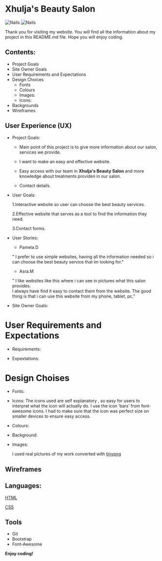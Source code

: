 
<!-- Headings-->
# Xhulja's Beauty Salon


<!--Images-->

![Nails](https://scontent.fdub3-1.fna.fbcdn.net/v/t1.0-9/p960x960/46489612_2180181588907954_3426005273540558848_o.jpg?_nc_cat=111&_nc_sid=9e2e56&_nc_ohc=APEiiG9BBWYAX82fpJh&_nc_ht=scontent.fdub3-1.fna&_nc_tp=6&oh=199d73204804663d3a95dbb569c02630&oe=5F223FC3)
![Nails](https://scontent.fdub3-1.fna.fbcdn.net/v/t1.0-9/36660756_2076876245905156_6742242676327841792_o.jpg?_nc_cat=108&_nc_sid=9e2e56&_nc_ohc=vOqY2WbFxTsAX8emZCj&_nc_ht=scontent.fdub3-1.fna&oh=c484fefdd9a59d7cf92e07bf45b014c9&oe=5F2468CF)


Thank you for visiting my website. You will find all the information about my project in this README.md file.
Hope you will enjoy coding.

## Contents:
* Project Goals
* Site Owner Goals
* User Requirements and Expectations 
* Design Choices 
  * Fonts
   * Colours
   * Images:
   * Icons:
 * Backgrounds
 * Wireframes

## User Experience (UX)

<!--UL-->
* Project Goals: 
  
   *  Main point of this project is to give more information about our salon,
   services we provide.

   * I want to make an easy and effective website.
                                       <!--Strong-->
   * Easy access with our  team in __Xhulja's Beauty Salon__ and more knowledge about treatments providen in our salon.

   * Contact details.







<!--OL-->
* User Goals:
  
  1.Interactive website so user can choose the best beauty services.


  2.Effective website that serves as a tool to find the information they need.


  3.Contact forms.









* User Stories:
  
   * Pamela.D 

  " I prefer to use simple websites,
   having all the information needed so i can choose the best beauty service that im looking for."


  * Asra.M 

  " I like websites like this where i can see in pictures what this salon provides.    
    I always have find it easy to contact them from the website.
    The good thing is that i can use this website from my phone, tablet, pc."







* Site Owner Goals:






# User Requirements and Expectations

* Requirements:









* Expextations:





# Design Choises

* Fonts:
* Icons:
  The icons used are self explanatory , so easy for users to interpret what the icon will actually do. 
  I use the icon ‘bars’ from font-awesome icons.
 I had to make sure that the icon was perfect size on smaller devices to ensure easy access.

* Colours:
* Background:
 * Images:
  
   I used real pictures of my work converted with [tinypng](https://tinypng.com/)


## Wireframes




## Languages:

[HTML](https://en.wikipedia.org/wiki/HTML5)


[CSS](https://www.w3.org/Style/CSS/Overview.en.html)



## Tools 
* Git
* Bootstrap
* Font-Awesome


<!--Strong-->

 __Enjoy coding!__
